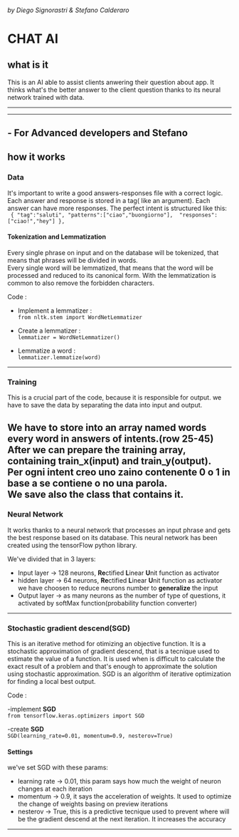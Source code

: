 ###### by Diego Signorastri & Stefano Calderaro
# CHAT AI 


## what is it

This is an AI able to assist clients anwering their question about app.
It thinks what's the better answer to the client question thanks to its
neural network trained with data.

---

---

## - For Advanced developers and Stefano

## how it works

### Data

It's important to write a good answers-responses file with a correct logic.  
Each answer and response is stored in a tag( like an argument).
Each answer can have more responses.
The perfect intent is structured like this:\
`
   {
      "tag":"saluti",
      "patterns":["ciao","buongiorno"], 
      "responses": ["ciao!","hey"]
   },`

#### Tokenization and Lemmatization

Every single phrase on input and on the database will be tokenized, that means
that phrases will be divided in words.  
Every single word will be lemmatized, that means that the word will be processed and reduced to its canonical form.
With the lemmatization is common to also remove the forbidden characters.

Code : 
- Implement a lemmatizer :  
`from nltk.stem import WordNetLemmatizer`


- Create a lemmatizer :  
`lemmatizer = WordNetLemmatizer()`


- Lemmatize a word :  
`lemmatizer.lemmatize(word)`
---
### Training

This is a crucial part of the code, because it is responsible for output.
we have to save the data by separating the data into input and output.

We have to store into an array named words every word in answers of intents.(row 25-45)
After we can prepare the training array, containing train_x(input) and train_y(output).  
Per ogni intent creo uno zaino contenente 0 o 1 in base a se contiene o no una parola.  
We save also the class that contains it.
---
### Neural Network

It works thanks to a neural network that processes an input phrase and gets\
the best response based on its database.
This neural network has been created using the tensorFlow python library.



We've divided that in 3 layers:

- Input layer &rarr; 128 neurons, **Re**ctified **L**inear **U**nit function as activator
- hidden layer &rarr; 64 neurons, **Re**ctified **L**inear **U**nit function as activator\
we have choosen to reduce neurons number to **generalize** the input
- Output layer &rarr; as many neurons as the number of type of questions, it activated by softMax function(probability function converter)

---

### Stochastic gradient descend(SGD)

This is an iterative method for otimizing an objective function.
It is a stochastic approximation of gradient descend, that is a tecnique
used to estimate the value of a function. It is used when is difficult
to calculate the exact result of a problem and that's 
enough to approximate the solution using stochastic approximation.
SGD is an algorithm of iterative optimization  for finding a local best output.

Code :

-implement **SGD**  
`from tensorflow.keras.optimizers import SGD`  

-create **SGD**  
`SGD(learning_rate=0.01, momentum=0.9, nesterov=True)`  
#### Settings

we've set SGD with these params:

- learning rate &rarr; 0.01, this param says how much the weight of neuron changes at each iteration
- momentum &rarr; 0.9, it says the acceleration of weights. It used to optimize the change of weights basing on preview iterations
- nesterov &rarr; True, this is a predictive tecnique used to prevent where will be the gradient descend at the next iteration. It increases the accuracy

---




 